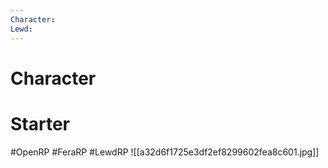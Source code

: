 ```yaml
---
Character: 
Lewd: 
---
```

# Character


# Starter


#OpenRP #FeraRP #LewdRP
![[a32d6f1725e3df2ef8299602fea8c601.jpg]]